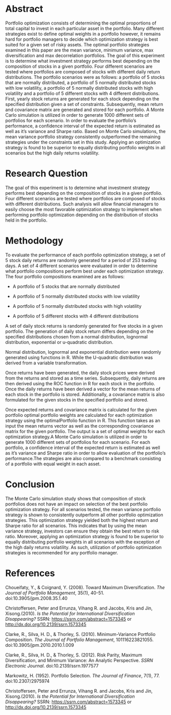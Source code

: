 
# Abstract
Portfolio optimization consists of determining the optimal proportions of total capital to invest in each particular asset in the portfolio. Many different 
strategies exist to define optimal weights in a portfolio however, it remains hard for portfolio managers to decide which optimization strategy is best suited for 
a given set of risky assets. The optimal portfolio strategies examined in this paper are the mean variance, minimum variance, max diversification and 
max decorrelation portfolios. The goal of this experiment is to determine what investment strategy performs best depending on the composition of stocks in a given
portfolio. Four different scenarios are tested where portfolios are composed of stocks with different daily return distributions. 
The portfolio scenarios were as follows: a portfolio of 5 stocks that are normally distributed, a portfolio of 5 normally distributed stocks with low volatility, 
a portfolio of 5 normally distributed stocks with high volatility and a portfolio of 5 different stocks with 4 different distributions. 
First, yearly stock returns are generated for each stock depending on the specified distribution given a set of constraints. 
Subsequently,  mean return and covariance matrix are generated and stored for each portfolio. A Monte Carlo simulation is utilized in order to generate 1000 
different sets of portfolios for each scenario. In order to evaluate the portfolio’s performance, a confidence interval of the expected return is estimated as well
as it’s variance and Sharpe ratio. Based on Monte Carlo simulations, the mean variance portfolio strategy consistently outperformed the remaining strategies under
the constraints set in this study. Applying an optimization strategy is found to be superior to equally distributing portfolio weights in all scenarios but the high
daily returns volatility.

# Research Question
The goal of this experiment is to determine what investment strategy performs best depending on the composition of stocks in a given portfolio. Four different scenarios are tested where portfolios are composed of stocks with different distributions. Such analysis will allow financial managers to easily choose the most favorable optimization strategy to implement when performing portfolio optimization depending on the distribution of stocks held in the portfolio.

# Methodology

To evaluate the performance of each portfolio optimization strategy, a set of 5 stock daily returns are randomly generated for a period of 253 trading days. A set of 4 different scenarios were evaluated in order to determine what portfolio compositions perform best under each optimization strategy. The four portfolio compositions examined are as follows:

+ A portfolio of 5 stocks that are normally distributed 

+ A portfolio of 5 normally distributed stocks with low volatility

+ A portfolio of 5 normally distributed stocks with high volatility

+ A portfolio of 5 different stocks with 4 different distributions

A set of daily stock returns is randomly generated for five stocks in a given portfolio. The generation of daily stock return differs depending on the specified distributions chosen from a normal distribution, lognormal distribution, exponential or u-quadratic distribution.

Normal distribution, lognormal and exponential distribution were randomly generated using functions in R. While the U-quadratic distribution was derived from a variable transformation. 

Once returns have been generated, the daily stock prices were derived from the returns and stored as a time series. Subsequently, daily returns are then derived using the ROC function in R for each stock in the portfolio. Once the daily returns have been derived a vector for the mean returns of each stock in the portfolio is stored. Additionally, a covariance matrix is also formulated for the given stocks in the specified portfolio and stored.

Once expected returns and covariance matrix is calculated for the given portfolio optimal portfolio weights are calculated for each optimization strategy using the optimalPortfolio function in R. This function takes as an input the mean returns vector as well as the corresponding covariance matrix for the given portfolio. The output is a set of optimal weights for each optimization strategy.A Monte Carlo simulation is utilized in order to generate 1000 different sets of portfolios for each scenario. For each portfolio, a confidence interval of the expected return is estimated as well as it’s variance and Sharpe ratio in order to allow evaluation of the portfolio’s performance.The strategies are also compared to a benchmark consisting of a portfolio with equal weight in each asset.

# Conclusion

The Monte Carlo simulation study shows that composition of stock portfolios does not have an impact on selection of the best portfolio optimization strategy. For all scenarios tested, the mean variance portfolio strategy is shown to consistently outperform all other portfolio optimization strategies. This optimization strategy yielded both the highest return and Sharpe ratio for all scenarios. This indicates that by using the mean variance strategy, investors can ensure they obtain the best return to risk ratio. Moreover, applying an optimization strategy is found to be superior to equally distributing portfolio weights in all scenarios with the exception of the high daily returns volatility. As such, utilization of portfolio optimization strategies is recommended for any portfolio manager.

# References

Choueifaty, Y., & Coignard, Y. (2008). Toward Maximum Diversification. *The Journal of Portfolio Management*, 35(1), 40-51. doi:10.3905/jpm.2008.35.1.40

Christoffersen, Peter and Errunza, Vihang R. and Jacobs, Kris and Jin, Xisong.(2010). *Is the Potential for International Diversification Disappearing?* SSRN: https://ssrn.com/abstract=1573345 or http://dx.doi.org/10.2139/ssrn.1573345

Clarke, R., Silva, H. D., & Thorley, S. (2010). Minimum-Variance Portfolio Composition. *The Journal of Portfolio Management*, 101116223821055. doi:10.3905/jpm.2010.2010.1.009

Clarke, R., Silva, H. D., & Thorley, S. (2012). Risk Parity, Maximum Diversification, and Minimum Variance: An Analytic Perspective. *SSRN Electronic Journal*. doi:10.2139/ssrn.1977577

Markowitz, H. (1952). Portfolio Selection. *The Journal of Finance*, 7(1), 77. doi:10.2307/2975974

Christoffersen, Peter and Errunza, Vihang R. and Jacobs, Kris and Jin, Xisong.(2010). *Is the Potential for International Diversification Disappearing?* SSRN: https://ssrn.com/abstract=1573345 or http://dx.doi.org/10.2139/ssrn.1573345
